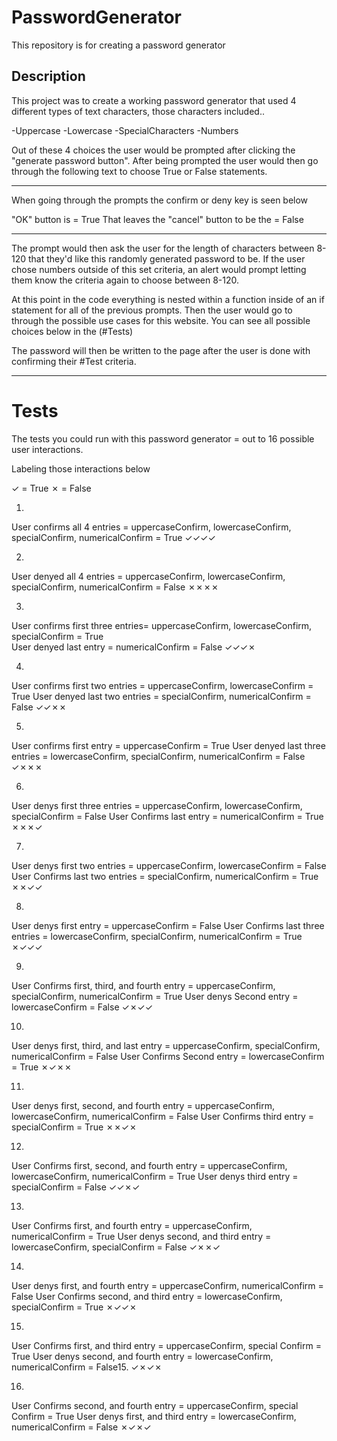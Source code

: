 # PasswordGenerator
This repository is for creating a password generator


## Description 

This project was to create a working password generator that used 4 different types of text characters, those characters included..

-Uppercase
-Lowercase
-SpecialCharacters
-Numbers

Out of these 4 choices the user would be prompted after clicking the "generate password button".
After being prompted the user would then go through the following text to choose True or False statements.

---------

When going through the prompts the confirm or deny key is seen below

"OK" button is = True
That leaves the "cancel" button to be the = False

---------

The prompt would then ask the user for the length of characters between 8-120 that they'd like this randomly generated password to be.  If the user chose numbers outside of this set criteria, an alert would prompt letting them know the criteria again to choose between 8-120.  

At this point in the code everything is nested within a function inside of an if statement for all of the previous prompts.  Then the user would go to through the possible use cases for this website. You can see all possible choices below in the (#Tests)

The password will then be written to the page after the user is done with confirming their #Test criteria.

-------

# Tests

The tests you could run with this password generator = out to 16 possible user interactions.

Labeling those interactions below

✓ = True
✗ = False

01.
User confirms all 4 entries = uppercaseConfirm, lowercaseConfirm, specialConfirm, numericalConfirm = True
✓✓✓✓

02.
User denyed all 4 entries = uppercaseConfirm, lowercaseConfirm, specialConfirm, numericalConfirm = False
✗✗✗✗

03.
User confirms first three entries= uppercaseConfirm, lowercaseConfirm, specialConfirm = True  
User denyed last entry = numericalConfirm = False
✓✓✓✗

04.
User confirms first two entries = uppercaseConfirm, lowercaseConfirm = True
User denyed last two entries = specialConfirm, numericalConfirm = False 
✓✓✗✗

05.
User confirms first entry = uppercaseConfirm = True
User denyed last three entries = lowercaseConfirm, specialConfirm, numericalConfirm = False
✓✗✗✗

06.
User denys first three entries = uppercaseConfirm, lowercaseConfirm, specialConfirm = False
User Confirms last entry = numericalConfirm = True
✗✗✗✓

07.
User denys first two entries = uppercaseConfirm, lowercaseConfirm = False
User Confirms last two entries = specialConfirm, numericalConfirm = True
✗✗✓✓

08.
User denys first entry = uppercaseConfirm = False
User Confirms last three entries = lowercaseConfirm, specialConfirm, numericalConfirm = True
✗✓✓✓

09.
User Confirms first, third, and fourth entry = uppercaseConfirm, specialConfirm, numericalConfirm = True
User denys Second entry = lowercaseConfirm = False
✓✗✓✓

10.
User denys first, third, and last entry = uppercaseConfirm, specialConfirm, numericalConfirm = False
User Confirms Second entry = lowercaseConfirm = True
✗✓✗✗

11.
User denys first, second, and fourth entry = uppercaseConfirm, lowercaseConfirm, numericalConfirm = False
User Confirms third entry = specialConfirm = True
✗✗✓✗

12.
User Confirms first, second, and fourth entry = uppercaseConfirm, lowercaseConfirm, numericalConfirm = True
User denys third entry = specialConfirm = False
✓✓✗✓

13.
User Confirms first, and fourth entry = uppercaseConfirm, numericalConfirm = True
User denys second, and third entry = lowercaseConfirm, specialConfirm = False
✓✗✗✓

14.
User denys first, and fourth entry = uppercaseConfirm, numericalConfirm = False
User Confirms second, and third entry = lowercaseConfirm, specialConfirm = True
✗✓✓✗

15.
 User Confirms first, and third entry = uppercaseConfirm, special Confirm = True
 User denys second, and fourth entry = lowercaseConfirm, numericalConfirm = False15.
✓✗✓✗

16.
 User Confirms second, and fourth entry = uppercaseConfirm, special Confirm = True
 User denys first, and third entry = lowercaseConfirm, numericalConfirm = False
✗✓✗✓
